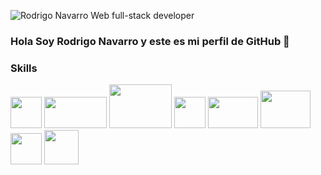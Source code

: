 ![Rodrigo Navarro Web full-stack developer](https://user-images.githubusercontent.com/84095970/137844990-db925db2-97ef-40c5-a9d7-60d059c81a90.png)

### Hola Soy Rodrigo Navarro y este es mi perfil de GitHub 👋

### Skills
<div style='backgroundColor:white;'>
<img src='https://upload.wikimedia.org/wikipedia/commons/thumb/9/99/Unofficial_JavaScript_logo_2.svg/1200px-Unofficial_JavaScript_logo_2.svg.png' style='width:50px; height:50px'>
<img src='https://ekinbe.com/blog/wp-content/uploads/2018/09/react-redux.png' style='width:100px; height:50px'> 
  <img src='https://rolandocaldas.com/wp-content/uploads/2013/10/css3-html5-e1383236383597.png' style='width:100px; height:70px'>
  <img src='https://www.juanmacivico87.com/wp-content/uploads/operadores-sass.png' style='width:50px; height:50px'>
   <img src='https://upload.wikimedia.org/wikipedia/commons/thumb/d/d9/Node.js_logo.svg/320px-Node.js_logo.svg.png' style='width:80px; height:50px'>
  <img src='https://www.devartisan.cl/static/media/postgreSQL.517902bf.svg' style='width:80px; height:60px'>
  <img src='https://www.styled-components.com/atom.png' style='width:50px; height:50px;'>
  <img src='https://qph.fs.quoracdn.net/main-qimg-744f96b18fb3ef81b05512d78b679e25' style='width:55px; height:55px'>
 
 </div> 
